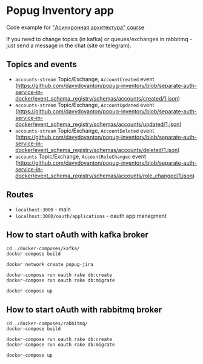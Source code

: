 # Popug Inventory app

Code example for ["Асинхронная архитектура" course](http://education.borshev.com/architecture)

If you need to change topics (in kafka) or queues/exchanges in rabbitmq - just send a message in the chat (site or telegram).

## Topics and events

- `accounts-stream` Topic/Exchange, `AccountCreated` event (https://github.com/davydovanton/popug-inventory/blob/separate-auth-service-in-docker/event_schema_registry/schemas/accounts/created/1.json)
- `accounts-stream` Topic/Exchange, `AccountUpdated` event (https://github.com/davydovanton/popug-inventory/blob/separate-auth-service-in-docker/event_schema_registry/schemas/accounts/updated/1.json)
- `accounts-stream` Topic/Exchange, `AccountDeleted` event (https://github.com/davydovanton/popug-inventory/blob/separate-auth-service-in-docker/event_schema_registry/schemas/accounts/deleted/1.json)
- `accounts` Topic/Exchange, `AccountRoleChanged` event (https://github.com/davydovanton/popug-inventory/blob/separate-auth-service-in-docker/event_schema_registry/schemas/accounts/role_changed/1.json)

## Routes

- `localhost:3000` - main
- `localhost:3000/oauth/applications` - oauth app managment

## How to start oAuth with kafka broker

```
cd ./docker-composes/kafka/
docker-compose build

docker network create popug-jira

docker-compose run oauth rake db:create
docker-compose run oauth rake db:migrate

docker-compose up
```

## How to start oAuth with rabbitmq broker

```
cd ./docker-composes/rabbitmq/
docker-compose build

docker-compose run oauth rake db:create
docker-compose run oauth rake db:migrate

docker-compose up
```
